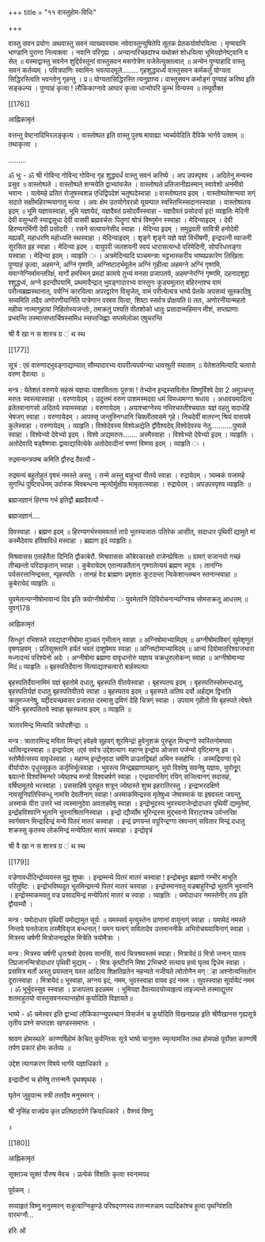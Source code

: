 +++
title = "११ वास्तुहोम-विधिः"

+++

वास्तु सवन प्रयोगः अथवास्तु सवनं व्याख्यास्यामः नवेवास्तुन्युषितेपि सूतक प्रेतकयोर्वापयित्वा । मृण्मयानि भाण्डानि पुराणा नित्यक्त्वा । नवानि परिगृह्य । अन्यान्परिच्छदांश्च यथोक्तं शोधयित्वा भूमियज्ञेनेष्ट्वानि व सेत् ॥ यस्माद्वास्तु सवनेन शुद्दिर्वस्तूनां वास्तुसवन मसगोत्रेण यजेतेत्युक्तत्वात् ॥ अन्येन पुण्याहादि वास्तु सवनं कर्तव्यम् । पवित्रपाणिः स्वामिनः भवत्पादमूले........ गृहशुद्ध्यर्ध्यं वास्तुसवन कर्मकर्तुं योग्यता सिद्धिरस्त्विति भवन्तोनु गृहन्तु । प्र॥ योग्यतासिद्धिरस्ति त्यनुज्ञाप्य। वास्तुसवन कर्माङ्गं पुण्याहं करिष्य इति सङ्कल्प्य । पुण्याहं कृत्वा ! लौकिकाग्नावे आघारं कृत्वा धान्योपरि कुम्भं विन्यस्य ॥ तम्पूर्वोक्त 

[[176]]

आह्निकामृतं 

वत्तन्तु वेष्टनादिभिरलङ्कृत्य । वास्तोष्पत इति वास्तु पुरुष मावाह्या भ्यर्च्ययेदिति दैविके भार्गवे उक्तम् ॥ तथाकृत्वा । 

......... 

ॐ भूः - ॐ श्री गोविन्द गोविन्द गोविन्द गृह शुद्ध्यर्धं वास्तु सवनं करिष्ये । अप उपस्पृश्य । अदितेनु मन्यस्व प्रसुव ॥ वास्तोष्पते । वास्तोष्पते शग्मयेति द्वाभ्यांयजेत । वास्तोष्पते प्रतिजानीह्यस्मान् स्वावेशो अनमीवो भवानः । यत्वेमहे प्रतितं रोजुषस्वशन्न एधिद्विपदेशं चतुष्पदेस्वाहा ॥ वास्तोष्पतय इदम् । वास्तोष्पतेशग्मया सग्ं सदाते सक्षीमहिरण्मयागातु मत्या । अवः क्षेम उतयोगेवरन्नो यूयम्पात स्वस्तिभिस्सदानस्स्वाहा । वास्तोष्पतय इदम् ॥ भूमि यज्ञायस्वाहा, भूमि यज्ञायेदं, यज्ञदैवतं प्रसोदर्यैस्स्वाहा - यज्ञदैवतं प्रसोदर्या इदं! व्याहृतिः मेदिनी देवी वसुन्धरी स्याद्वसुधा देवी वासवी ब्रह्मवर्चसः पितॄणां श्रोत्रं विष्णुर्मन स्स्वाहा । मेदिन्याइदम् । देवी हिरण्यगर्भिणी देवी प्रसोदरी । रसने सत्यायनेसीद स्वाहा । मेदिन्या इदम् । समुद्रवती सावित्री हनोदेवी मह्यकी, महाधरणि महोध्यति स्थस्वाहा । मेदिन्याइदम् । शृङ्गे शृङ्गे यज्ञे यज्ञे विभीषणी, इन्द्रपत्नी व्याजनी सुरसित इह स्वाहा । मेदिन्या इदम् । वायुपरी जलशयनी स्वयं धारासत्यन्धो परिमेदिनी, सोपरिधत्तङ्गा यस्वाहा । मेदिन्या इदम् । व्याहृति ः । अत्रमेदिन्यादि पञ्चमन्त्राः भट्टभास्करीय भाष्यप्रकारेण लिखिताः पुण्याहं कृत्वा, अहमग्ने, अग्निं गृष्णमि, अग्निष्टादर्भमूलेन अग्निं गृहीत्वा अहमग्ने अग्निं गृष्णमि, ममाग्नेग्निर्मामन्तरिक्षं, मार्गो हमस्मिन् प्रमदां कामये तुभ्यं मनसा प्रजापतये, अहमग्नेरग्निं गृष्णमि, दहनादशुद्दा श्शुद्धध्वं, अग्ने इदन्दीपयामि, प्रथमादैन्द्रात् भुवङ्गादारभ्य वास्तुनः कुड्यमूलात् बहिरन्तश्च वामं परीत्यब्रह्मस्थानात्, पर्यग्निं कारयित्वा अपरद्वारेण विसृजेत्, वामं परीत्येत्यत्र भाष्ये प्रेतके अपसव्यं सूतकादिषु सव्यमिति तदैव अणोरणीयानिति पात्रेणान पस्राव यित्वा, शिष्टा स्सर्वत्र प्रोक्षयति II ततः, अणोरनीयान्महतो महीया नात्मागुहायां निहितोस्यजन्तोः, तमक्रतुं पश्यति वीतशोको धातुः प्रसादान्महिमान मीशं, सप्तप्राणाः प्रभवन्ति तस्मात्सप्तार्चिषस्समिध स्सप्तजिह्वाः सप्तमेलोका एषुचरन्ति 

श्री वै खा न स शास्त्र ग्र ं थ स्थ 

[[177]]

सूत्रं : एवं वारुणाद्भुवङ्गाद्याम्यात् सौम्यादारभ्य वापरीत्यपर्यग्न्या धावस्रुती स्याताम् ॥ येतेशतमित्यादि चत्वारो वरुण दैवत्याः ॥ 

मन्त्र : येतेशतं वरुणये सहस्रं यज्ञयाः पाशावितताः पुरुत्रा ! तेभ्योन इन्द्रस्सवितोत विष्णुर्विश्वे देवा 2 अमुञ्चन्तु मरुतः स्वस्त्यास्वाहा । वरुणायेदम् । उदुत्तमं वरुण पाशमस्मदवा धमं विमध्यमग्गा श्रधाय । अधावयमादित्य व्रतेतवानागसो अदितये स्यामस्वाहा । वरुणायेदम् । अयाश्चाग्नेस्य नभिश्चस्तीश्चयातः यज्ञं वहतु सदाधेहि भेषजग् स्वाहा । वरुणायेदम् । आपस्सृ जन्तुस्निग्धानि चिक्लीतवसमे गृहे। निचदेवीं मातरन्ग् श्रियं वासयमे कुलेस्वाहा । वरुणायेदम् । व्याहृति। विश्वेदेवस्य विश्वेअद्येति द्वौवैश्यदेव् विश्वेदेवस्य नेतु...........पुष्यसे स्वाहा । विश्वेभ्यो देवेभ्यो इदम् । विश्वे अद्यमरुतः....... अस्मैस्वाहा । विश्वेभ्यो देवेभ्यो इदम् । व्याहृतिः । अतोदेवादि षड्वैष्णवाः द्वावाद्यावित्येके अतोदेवादीनां षण्णां विष्णव इदम् । व्याहृति ः । 

रुद्रमन्यन्त्रयम्ब कमिति द्वौरुद्र दैवत्यौ - 

रुद्रमन्यं बहुतोहुतं वृषभं नमस्ते अस्तु । तन्मे अस्तु बाहुभ्यां वीतये स्वाहा । रुद्रायेदम् । त्र्यम्बकं यजामहे सुगन्धिं पुष्टिवर्धनम् उर्वारुक मिवबन्धना न्मृत्योर्मुक्षीय मामृतात्स्वाहा । रुद्रायेदम् । अपउपस्पृश्य व्याहृतिः ॥ 

ब्रह्मजज्ञानं हिरण्य गर्भ इतिद्वौ ब्रह्मदैवत्यौ - 

ब्रह्मजज्ञानं.... 

विवस्वाहा । ब्रह्मण इदम् ॥ हिरण्यगर्भस्समवतर्त ताग्रे भूतस्यजातः पतिरेक आसीत्, सदाधार पृथिवीं द्यामुते मां कस्मैदेवाय हविषाविधे मस्वाहा । ब्रह्माण इदं व्याहृतिः॥ 

मिश्रवासस एतार्हतैता दिनिति द्वौकाबेरौ. मिश्रवाससः कौबेरकारक्षो राजेनप्रेषिताः ॥ ग्रामग्ं सजानयो गच्छं तीच्छन्तो परिदाकृतान् स्वाहा । कुबेरायेदम् एतान्घन्नतैतान् गृष्णातेत्ययं ब्रह्मण स्पुत्रः । तानग्निः पर्यसरत्तानिन्द्रस्ता, न्पृहस्पतिः । तानहं वेद ब्राह्मणः प्रमृशतः कूटदन्ता न्विकेशान्लम्बन स्तनान्स्वाहा ॥ कुबेरायेदं व्याहृतिः ॥ 

युवमेतान्यग्नीषोमावान्यं दिव इति त्रयोग्नीषोमीया ः युवमेतानि दिविरोचनान्यग्निश्च सोमसक्रतू आधत्तम् ॥ युवग्ं178 

आह्निकामृतं 

सिन्धूगं रभिशस्ते रवद्यादग्नीषोमा मुञ्चतं गृभीतान् स्वाहा ॥ अग्निषोमाभ्यामिदम् ॥ अग्नीषोमाविमग्ं सुमेशृणुतं वृषणाहवम् । प्रतिसूक्तानि हर्यतं भवतं दाशुषेमय स्वाहा ॥ अग्निष्टोमाभ्यामिदम् ॥ आन्यं दिवोमातरिश्वाजभारा मध्नादन्यं परिश्येनो अदेः । अग्नीषोमा ब्रह्मणा वावृधानोरुं यज्ञाय चक्रधुरुलोकन्ग् स्वाहा ॥ अग्नीषोमाभ्या मिदं॥ व्याहृतिः ॥ बृहस्पतिर्देवाना मित्याद्याश्चत्वारो बार्हस्पत्याः 

बृहस्पतिर्देवानामिमं यज्ञं बृहतोमे दधातु, बृहस्पति वीतयेस्वाहा । बृहस्पतय इदम् । बृहस्पतिस्सोमन्दधातु, बृहस्पतिर्यज्ञं दधातु बृहस्पतिवीतये स्वाहा ॥ बृहस्पतय इदम् ॥ बृहस्पते अतिय दर्यो अर्हद्यम द्विभाति क्रतुमज्जनेषु, यद्दीदयच्छवसर प्रजातत दस्मासु द्रविणं देहि चित्रग्ं स्वाहा । उपयाम गृहीतो सि बृहस्पते त्वेषते योनिः बृहस्पतितये स्वाहा बृहस्पतय इदम् ॥ व्याहृति ॥ 

त्रातारमिन्द्र मित्यादि त्रयोदशैन्द्राः ॥ 

मन्त्र : त्रातारमिन्द्र मविता मिन्द्रग्ं हवेहवे सुहवग्ं शूरमिन्द्रं! हुवेनुशक्रं पुरुहूत मिन्द्रग्गो स्वस्तिनोमघवा धात्विन्द्रस्स्वाहा ॥ इन्द्रायेदम् ॥एवं सर्वत्र उद्देशत्यागः महाग्म् इन्द्रोय ओजसा पर्जन्यो वृष्टिमाग्म् इव । स्तोमैर्वत्सस्य वावृधेस्वाहा । महाग्म् इन्द्रोनृवदा चर्षणि प्राउतद्विबर्हा अमिन स्सहोभिः । अस्मद्रियग्वा वृधे वीर्यायोरुः पृधुस्सुकृतः कर्तृभिर्भूत्स्वाहा । भुवस्त्व मिन्द्रब्रह्मणामहान्, भुवो विश्वेषु सवनेषु यज्ञयः, भुवोनूृग् श्च्यात्नो विश्वस्मिन्भरे ज्येष्ठश्च मन्त्रो विश्वचर्षणे स्वाहा । एन्द्रसानसिग्ं रयिग् सजित्वानग्ं सदासहं, वर्षिष्ठमूतये भरस्वाहा । प्रससाहिषे पुरुहूत शत्रून् ज्येष्ठस्ते शुष्म इहरातिरस्तु । इन्द्राभरदक्षिणे नावसूनिपतिस्सिन्धू नामसि देवतीनाग् स्वाहा ! अस्माकमिन्द्रस्स मृतेषुध्व जेष्वस्माकं या इषवस्ता जयन्तु, अस्माकं वीरा उत्तरे भवं त्वस्मानुदेवा अवताहवेषु स्वाहा । इन्द्रोभूदस्य भुवस्यराजेन्द्रोदाधार पृथिवीं द्यामुतेमां, इन्द्रोहविश्वानि भूतानि भुवनाश्रितानिस्वाहा । इन्द्रो द्यौर्व्योम भूरिन्द्रस्स मुद्भवनो विराट्पश्च उर्वन्तरिक्ष स्वर्गववन मिन्द्रादिन्द्रं मन्ये पितरं मातरं चस्वाहा । इन्द्रं प्रणयन्तं वपुरिन्द्रग्गा स्रवन्तग्ं सवितार मिन्द्रं दधातु शक्रस्सु कृतस्य लोकमिन्द्रं मन्येपितरं मातरं चस्वाहा । इन्द्रोवृत्रं 

श्री वै खा न स शास्त्र ग्र ं थ स्थ 

[[179]]

वज्रेणावधीदिन्द्रोव्ययस्स मुद्र शुष्कः । इन्द्रम्मन्ये पितरं मातरं चस्वाहा ! इन्द्रोबभूव ब्रह्मणो गम्भीर माभूति परितुष्टिः । इन्द्रोभविष्यदुत भूतमिन्द्रमन्ये पितरं मातरं चस्वाहा । इन्द्रोस्मानवतु वज्रबाहुरिन्द्रो भूतानि भुवनानि । इन्द्रोस्माकमवतु वज्र प्रसादमिन्द्रं मन्येपितरं मातरं च स्वाहा । व्याहृतिः । यमोदाधार नमस्तेनीर् तय इति द्वौयाम्यौ । 

मन्त्र : यमोदाधार पृथिवीं यमोद्यामुत सूर्यः ॥ यमस्सर्व मृत्युस्तेनः प्राणानां वायूनाग्ं स्वाहा । यमामेदं नमस्ते निन्तये घनतेजाय तस्मैविसृज बन्धनात् ! यमन यत्वग्ं सवितादेव उत्तमाननीके अभिरोचययायिनाग्ं स्वाहा । मित्रस्य चर्षणी मित्रोजनार्द्र्पस मित्रेति त्रयोमैत्राः । 

मन्त्र : मित्रस्य चर्षणी धृतःश्रवो देवस्य सानसिं, सत्यं चित्रश्रवस्तमं स्वाहा। मित्रायेदं II मित्रो जनान् यातय तिप्रजानन्मित्रोदाधार पृथिवी मुद्याम् - । मित्रः कृष्टीरनि मिषा 2भिचष्टे सत्याय हव्यं घृतव द्विधेम स्वाहा । प्रसमित्र मर्तो अस्तु प्रयस्तान् यस्त आदित्य शिक्षतिव्रतेन नहन्यते नजीयते त्वोतोनैन मग् ंहा अश्नोत्यन्तितोन दूरात्स्वाहा । मित्रायेदं॥ भूस्वाहा, अग्नय इदं, नमम, भुवस्स्वाहा वायव इदं नमम । सुवस्स्वाहा सूर्यायेदं नमम । ॐ भूर्भुवस्सुव स्स्वाहा । प्रजापतय इदन्नमम । भूमियज्ञ दैवत्यादयोव्याहृत्यं ताइज्यन्ते तस्माद्युत्तर शतमाहुतयो वास्तुसवनस्यान्तहोमं कुर्यादिति विज्ञायते॥ 

भाष्ये - ॐ चमेस्वर इति द्वाभ्यां लौकिकाग्न्युपस्थानं विसर्जनं च कुर्यादिति विखनाप्राह इति श्रीवैखानस गृह्यसूत्रे तृतीय प्रश्ने सप्तदशः खण्डस्समाप्तः । 

श्रावण होमस्थले` काण्णर्षिहोमं केचित् कुर्वन्तिसः सूत्रे भाष्ये चानुक्तः स्मृत्यामस्ति तथा होमपक्षे पूर्वोक्त काण्णर्षि तर्पण प्रकारं होमः कर्तव्यः ॥ 

उद्देश त्यागकरण विषये भार्गवे यज्ञाधिकारे ॥ 

इन्द्रादीनां च होमेषु तत्तन्मनैः पृथक्पृथक् । 

घृतेन जुहुयान्म स्त्री तत्तदैव मनुस्मरन् । 

श्री नृसिंह वाजप्रेय कृत प्रतिष्ठादर्पणे क्रियाधिकारे । वैष्णवं विष्णु 

॥ 

[[180]]

आह्निकामृतं 

सूक्तञ्च सूक्तं पौरुष मेवच । प्रत्येकं विंशतिः कृत्वा स्वनामपद 

पूर्वकम् । 

सव्याहृतं विष्णु मनुस्मरन् सःहुत्वाग्निकुण्डे परिषद्गणस्य तत्तन्मरुन्नाम पदादिकांश्च हुत्वा पृथग्विंशति वारमग्नौ... 

हरिः ओं 

